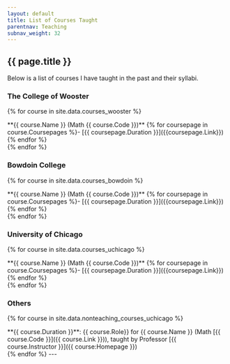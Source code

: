 ```yaml
---
layout: default
title: List of Courses Taught
parentnav: Teaching
subnav_weight: 32
---
```


## {{ page.title }}

Below is a list of courses I have taught in the past and their syllabi.


### The College of Wooster

{% for course in site.data.courses_wooster %}
<div class="course">
**{{ course.Name }} (Math {{ course.Code }})** {% for coursepage in course.Coursepages %}- [{{ coursepage.Duration }}]({{coursepage.Link}}) {% endfor %}
</div>
{% endfor %}

### Bowdoin College

{% for course in site.data.courses_bowdoin %}
<div class="course">
**{{ course.Name }} (Math {{ course.Code }})** {% for coursepage in course.Coursepages %}- [{{ coursepage.Duration }}]({{coursepage.Link}}) {% endfor %}
</div>
{% endfor %}

### University of Chicago

{% for course in site.data.courses_uchicago %}
<div class="course">
**{{ course.Name }} (Math {{ course.Code }})** {% for coursepage in course.Coursepages %}- [{{ coursepage.Duration }}]({{coursepage.Link}}) {% endfor %}
</div>
{% endfor %}
  
### Others

{% for course in site.data.nonteaching_courses_uchicago %}
<div class="course">
**{{ course.Duration }}**: {{ course.Role}} for {{ course.Name }} (Math [{{ course.Code }}]({{ course.Link }})), taught by Professor [{{ course.Instructor }}]({{ course:Homepage }})
</div>
{% endfor %}
---
